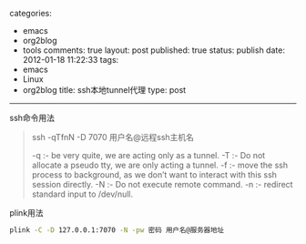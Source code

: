 categories: 
  - emacs
  - org2blog
  - tools
comments: true
layout: post
published: true
status: publish
date: 2012-01-18 11:22:33
tags: 
  - emacs
  - Linux
  - org2blog
title: ssh本地tunnel代理
type: post
---

ssh命令用法

> ssh -qTfnN -D 7070 用户名@远程ssh主机名
> 
> -q :- be very quite, we are acting only as a tunnel.
> -T :- Do not allocate a pseudo tty, we are only acting a tunnel.
> -f :- move the ssh process to background, as we don’t want to interact with this ssh session directly.
> -N :- Do not execute remote command.
> -n :- redirect standard input to /dev/null.

plink用法

```sh
plink -C -D 127.0.0.1:7070 -N -pw 密码 用户名@服务器地址
```
